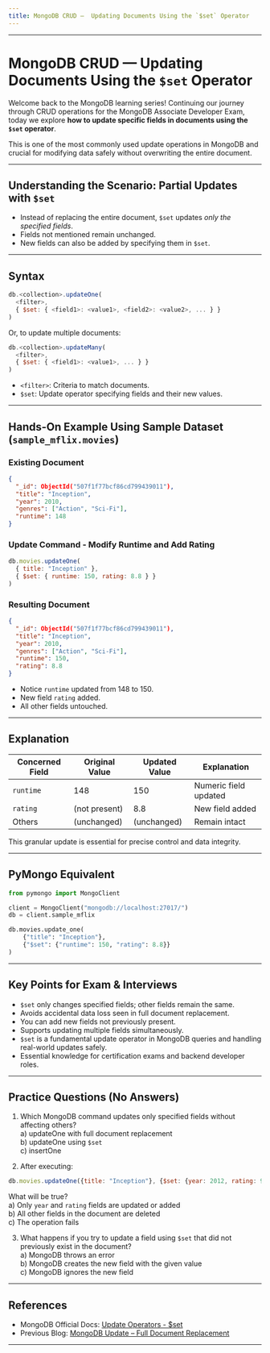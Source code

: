 ```yaml
---
title: MongoDB CRUD —  Updating Documents Using the `$set` Operator
---
```


***

# MongoDB CRUD —  Updating Documents Using the `$set` Operator

Welcome back to the MongoDB learning series! Continuing our journey through CRUD operations for the MongoDB Associate Developer Exam, today we explore **how to update specific fields in documents using the `$set` operator**.

This is one of the most commonly used update operations in MongoDB and crucial for modifying data safely without overwriting the entire document.

***

## Understanding the Scenario: Partial Updates with `$set`

- Instead of replacing the entire document, `$set` updates *only the specified fields*.
- Fields not mentioned remain unchanged.
- New fields can also be added by specifying them in `$set`.

***

## Syntax

```javascript
db.<collection>.updateOne(
  <filter>,
  { $set: { <field1>: <value1>, <field2>: <value2>, ... } }
)
```

Or, to update multiple documents:

```javascript
db.<collection>.updateMany(
  <filter>,
  { $set: { <field1>: <value1>, ... } }
)
```

- `<filter>`: Criteria to match documents.
- `$set`: Update operator specifying fields and their new values.

***

## Hands-On Example Using Sample Dataset (`sample_mflix.movies`)

### Existing Document

```json
{
  "_id": ObjectId("507f1f77bcf86cd799439011"),
  "title": "Inception",
  "year": 2010,
  "genres": ["Action", "Sci-Fi"],
  "runtime": 148
}
```

### Update Command - Modify Runtime and Add Rating

```javascript
db.movies.updateOne(
  { title: "Inception" },
  { $set: { runtime: 150, rating: 8.8 } }
)
```

### Resulting Document

```json
{
  "_id": ObjectId("507f1f77bcf86cd799439011"),
  "title": "Inception",
  "year": 2010,
  "genres": ["Action", "Sci-Fi"],
  "runtime": 150,
  "rating": 8.8
}
```

- Notice `runtime` updated from 148 to 150.
- New field `rating` added.
- All other fields untouched.

***

## Explanation

| Concerned Field | Original Value      | Updated Value | Explanation                       |
|-----------------|--------------------|---------------|---------------------------------|
| `runtime`       | 148                | 150           | Numeric field updated            |
| `rating`        | (not present)      | 8.8           | New field added                  |
| Others          | (unchanged)        | (unchanged)   | Remain intact                   |

This granular update is essential for precise control and data integrity.

***

## PyMongo Equivalent

```python
from pymongo import MongoClient

client = MongoClient("mongodb://localhost:27017/")
db = client.sample_mflix

db.movies.update_one(
    {"title": "Inception"},
    {"$set": {"runtime": 150, "rating": 8.8}}
)
```

***

## Key Points for Exam & Interviews

- `$set` only changes specified fields; other fields remain the same.
- Avoids accidental data loss seen in full document replacement.
- You can add new fields not previously present.
- Supports updating multiple fields simultaneously.
- `$set` is a fundamental update operator in MongoDB queries and handling real-world updates safely.
- Essential knowledge for certification exams and backend developer roles.

***

## Practice Questions (No Answers)

1. Which MongoDB command updates only specified fields without affecting others?  
a) updateOne with full document replacement  
b) updateOne using `$set`  
c) insertOne  

2. After executing:  
```javascript
db.movies.updateOne({title: "Inception"}, {$set: {year: 2012, rating: 9.0}})
```
What will be true?  
a) Only `year` and `rating` fields are updated or added  
b) All other fields in the document are deleted  
c) The operation fails  

3. What happens if you try to update a field using `$set` that did not previously exist in the document?  
a) MongoDB throws an error  
b) MongoDB creates the new field with the given value  
c) MongoDB ignores the new field  

***

## References

- MongoDB Official Docs: [Update Operators - $set](https://www.mongodb.com/docs/manual/reference/operator/update/set/)  
- Previous Blog: [MongoDB Update – Full Document Replacement](#)

***
